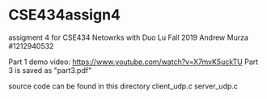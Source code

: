 # CSE434assign4

assigment 4 for CSE434 Netowrks with Duo Lu
Fall 2019
Andrew Murza #1212940532  

Part 1 demo video: https://www.youtube.com/watch?v=X7mvK5uckTU
Part 3 is saved as "part3.pdf"

source code can be found in this directory
  client_udp.c
  server_udp.c
